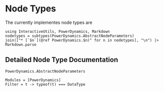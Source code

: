 # Node Types

The currently implementes node types are

```@eval
using InteractiveUtils, PowerDynamics, Markdown
nodetypes = subtypes(PowerDynamics.AbstractNodeParameters)
join(["* [`$n`](@ref PowerDynamics.$n)" for n in nodetypes], "\n") |> Markdown.parse
```

## Detailed Node Type Documentation

```@docs
PowerDynamics.AbstractNodeParameters
```

```@autodocs
Modules = [PowerDynamics]
Filter = t -> typeof(t) === DataType
```
